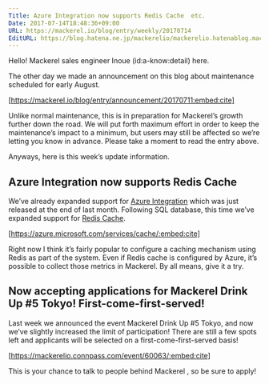 ```yaml
---
Title: Azure Integration now supports Redis Cache  etc.
Date: 2017-07-14T18:48:36+09:00
URL: https://mackerel.io/blog/entry/weekly/20170714
EditURL: https://blog.hatena.ne.jp/mackerelio/mackerelio.hatenablog.mackerel.io/atom/entry/8599973812279574283
---
```


Hello! Mackerel sales engineer Inoue (id:a-know:detail) here. 

The other day we made an announcement on this blog about maintenance scheduled for early August.


[https://mackerel.io/blog/entry/announcement/20170711:embed:cite]


Unlike normal maintenance, this is in preparation for Mackerel’s growth further down the road. We will put forth maximum effort in order to keep the maintenance’s impact to a minimum, but users may still be affected so we’re letting you know in advance. Please take a moment to read the entry above.

Anyways, here is this week’s update information.

## Azure Integration now supports Redis Cache

We’ve already expanded support for [Azure Integration](https://mackerel.io/blog/entry/weekly/20170623) which was just released at the end of last month. Following SQL database, this time we’ve expanded support for [Redis Cache](https://azure.microsoft.com/en-us/services/cache/).

[https://azure.microsoft.com/services/cache/:embed:cite]

Right now I think it’s fairly popular to configure a caching mechanism using Redis as part of the system. Even if Redis cache is configured by Azure, it’s possible to collect those metrics in Mackerel. By all means, give it a try.

## Now accepting applications for Mackerel Drink Up #5 Tokyo! First-come-first-served!

Last week we announced the event Mackerel Drink Up #5 Tokyo, and now we’ve slightly increased the limit of participation! There are still a few spots left and applicants will be selected on a first-come-first-served basis!

[https://mackerelio.connpass.com/event/60063/:embed:cite]

This is your chance to talk to people behind Mackerel , so be sure to apply! 
